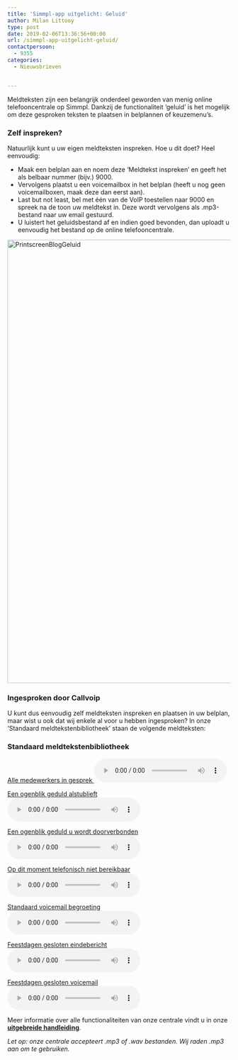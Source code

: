 ```yaml
---
title: 'Simmpl-app uitgelicht: Geluid'
author: Milan Littooy
type: post
date: 2019-02-06T13:36:56+00:00
url: /simmpl-app-uitgelicht-geluid/
contactpersoon:
  - 9355
categories:
  - Nieuwsbrieven


---
```

Meldteksten zijn een belangrijk onderdeel geworden van menig online telefooncentrale op Simmpl. Dankzij de functionaliteit ‘geluid’ is het mogelijk om deze gesproken teksten te plaatsen in belplannen of keuzemenu’s.

<!--more-->

### Zelf inspreken?

Natuurlijk kunt u uw eigen meldteksten inspreken. Hoe u dit doet? Heel eenvoudig:

  * Maak een belplan aan en noem deze ‘Meldtekst inspreken’ en geeft het als belbaar nummer (bijv.) 9000.
  * Vervolgens plaatst u een voicemailbox in het belplan (heeft u nog geen voicemailboxen, maak deze dan eerst aan).
  * Last but not least, bel met één van de VoIP toestellen naar 9000 en spreek na de toon uw meldtekst in. Deze wordt vervolgens als .mp3-bestand naar uw email gestuurd.
  * U luistert het geluidsbestand af en indien goed bevonden, dan uploadt u eenvoudig het bestand op de online telefooncentrale.

<img height="1000" width="1000" src="https://www.callvoiptelefonie.nl/wp-content/uploads/2019/02/CvT-BlogberichtGeluid.png" alt="PrintscreenBlogGeluid" />

### Ingesproken door Callvoip

U kunt dus eenvoudig zelf meldteksten inspreken en plaatsen in uw belplan, maar wist u ook dat wij enkele al voor u hebben ingesproken? In onze ‘Standaard meldtekstenbibliotheek’ staan de volgende meldteksten:


### Standaard meldtekstenbibliotheek

<a href="http://simmpl.nl/wp-content/uploads/2014/04/1_Simmpl_medewerkers_in_gesprek.mp3" target="_blank" rel="noopener" download="in_gesprek">Alle medewerkers in gesprek </a>
<audio controls="controls"><source src="http://simmpl.nl/wp-content/uploads/2014/04/1_Simmpl_medewerkers_in_gesprek.mp3" type="audio/mpeg"></audio>

<a href="http://simmpl.nl/wp-content/uploads/2014/04/2_Simmpl_moment_geduld_alstublieft.mp3" target="_blank" rel="noopener" download="moment_geduld">Een ogenblik geduld alstublieft</a>
<audio controls="controls"><source src="http://simmpl.nl/wp-content/uploads/2014/04/2_Simmpl_moment_geduld_alstublieft.mp3" type="audio/mpeg"></audio>

<a href="http://simmpl.nl/wp-content/uploads/2014/04/3_Simmpl_u_wordt_doorverbonden.mp3" target="_blank" rel="noopener" download="wordt_doorverbonden">Een ogenblik geduld u wordt doorverbonden</a>
<audio controls="controls"><source src="http://simmpl.nl/wp-content/uploads/2014/04/3_Simmpl_u_wordt_doorverbonden.mp3" type="audio/mpeg"></audio>

<a href="http://simmpl.nl/wp-content/uploads/2014/04/4_Simmpl_telefonisch_niet_bereikbaar.mp3" target="_blank" rel="noopener" download="niet_bereikbaar">Op dit moment telefonisch niet bereikbaar</a>
<audio controls="controls"><source src="http://simmpl.nl/wp-content/uploads/2014/04/4_Simmpl_telefonisch_niet_bereikbaar.mp3" type="audio/mpeg"></audio>

<a href="http://simmpl.nl/wp-content/uploads/2014/04/5_Simmpl_standaard-voicemailbegroeting.mp3" target="_blank" rel="noopener" download="standaard_voicemail">Standaard voicemail begroeting</a>
<audio controls="controls"><source src="http://simmpl.nl/wp-content/uploads/2014/04/5_Simmpl_standaard-voicemailbegroeting.mp3" type="audio/mpeg"></audio>

<a href="http://simmpl.nl/wp-content/uploads/2014/04/6-Simmpl-feestdagen-gesloten-eindebericht.mp3" target="_blank" rel="noopener" download="feestdagen_gesloten">Feestdagen gesloten eindebericht</a>
<audio controls="controls"><source src="http://simmpl.nl/wp-content/uploads/2014/04/6-Simmpl-feestdagen-gesloten-eindebericht.mp3" type="audio/mpeg"></audio>

<a href="http://simmpl.nl/wp-content/uploads/2014/04/7-Simmpl-feestdagen-gesloten-voicemail.mp3" target="_blank" rel="noopener" download="feestdagen_gesloten_voicemail">Feestdagen gesloten voicemail</a>
<audio controls="controls"><source src="http://simmpl.nl/wp-content/uploads/2014/04/7-Simmpl-feestdagen-gesloten-voicemail.mp3" type="audio/mpeg"></audio>

Meer informatie over alle functionaliteiten van onze centrale vindt u in onze [**uitgebreide handleiding**][1].

_Let op: onze centrale accepteert .mp3 of .wav bestanden. Wij raden .mp3 aan om te gebruiken._

 [1]: http://www.simmpl.nl/downloads/Welkom_op_de_Simmpl_telefooncentrale.pdf
